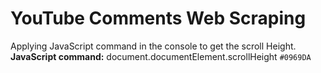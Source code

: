 # YouTube Comments Web Scraping
Applying JavaScript command in the console to get the scroll Height.  
**JavaScript command:** document.documentElement.scrollHeight `#0969DA`
